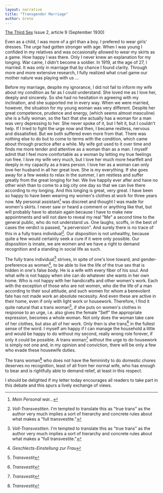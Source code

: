 ```yaml
---
layout: narrative
title: "Transgender Marriage"
author: Grete
---
```


[The Third Sex](/das-dritte-geschlecht/) Issue 2, article 9 (September 1930)

Even as a child, I was more of a girl than a boy. I prefered to wear girls' dresses. The urge had gotten stronger with age. When I was young I confided in my relatives and was occasionally allowed to wear my skirts as a game. How happy I was there. Only I never knew an explanation for my longing. War came, I didn't become a soldier. In 1919, at the age of 27, I married. It was only in marriage that by chance I found clarity. Through more and more extensive research, I fully realized what cruel game our mother nature was playing with us &hellip;

Before my marriage, despite my ignorance, I did not fail to inform my wife about my condition as far as I could understand. She loved me as I love her, deeply and sincerely. So she had no hesitation in agreeing with my inclination, and she supported me in every way. When we were married, however, the situation for my young woman was very different. Despite her great competence, prudence and energy, (which seems almost masculine) she is a fully woman, so the fact that she actually has a woman for a man was very depressing to her. She never spoke of it, but I felt it, but I couldn't help. If I tried to fight the urge now and then, I became restless, nervous and dissatisfied. But we both suffered even more from that. There was nothing else to do but to come to terms with the condition, which came about through practice after a while. My wife got used to it over time and finds me more tender and attentive as a woman than as a man. I myself admit that I feel more comfortable as a woman by letting my true feelings run free. I love my wife very much, but I love her much more heartfelt and deeply in my capacity as a trans person. I love her as a woman can only love her husband in all her great love. She is my everything. If she goes away for a few weeks to relax in the summer, I am restless and suffer greatly from the great longing for her. We live happily ever after and have no other wish than to come to a big city one day so that we can live there according to my longing. And this longing is great, very great. I have been so happy to have been wearing my women's clothes at work for three years now. My personal assistant[^fn1] was discreet and thought I was made for women's skirts. I never saw or heard a comment or anything like that, but will probably have to abstain again because I have to make new appointments and will not dare to reveal my real "Me" a second time to the general public, who do not understand us. One laughs, scoffs, in the best of cases the verdict is passed, "a perversion". And surely there is no trace of this in a fully trans individual[^fn2]. Our disposition is not unhealthy, because quite a few would certainly seek a cure if it were only possible. Our disposition is innate, we are women and we have a right to demand recognition and a standing in social life as such.

The fully trans individual[^fn2] strives, in spite of one's love toward, and gender-preference as women[^fn3], to be able to live the life of the true sex that is hidden in one's false body. He is a wife with every fiber of his soul. And what wife is not happy when she can do whatever she wants in her own home. Who is not happy with her handicrafts and other women's work. Each with the exception of those who are not women, who die the life of a man according to their soul attitude, and such women for whom a benevolent fate has not made work an absolute necessity. And even these are active in their home, even if only with light work or housework. Therefore, I find it quite natural that a trans woman[^fn4], if she puts on women's clothes in response to an urge, i.e. also gives the female "Self" the appropriate expression, becomes a whole woman. Not only does the woman take care of her clothes, but also all of her work. Only then is she trans[^fn4] in the fullest sense of the word. I myself am happy if I can manage the household a little and would be happy to do without my second, really wrong role forever, if only it could be possible. A trans woman[^fn4] without the urge to do housework is simply not one and, in my opinion and conviction, there will be only a few who evade these housewife duties.

The trans woman[^fn4] who does not have the femininity to do domestic chores deserves no recognition, least of all from her normal wife, who has enough to bear and is rightfully able to demand relief, at least in this respect.

I should be delighted if my letter today encourages all readers to take part in this debate and this spurs a lively exchange of views. 

[^fn1]: _Mein Personal war&hellip;_
[^fn2]: _Voll-Transvestiten_. I'm tempted to translate this as "true trans" as the author very much implies a sort of hierarchy and concrete rules about what makes a "full transvestite."
[^fn3]: _Geschlects-Einstellung zur Frau_
[^fn4]: _Transvestit_